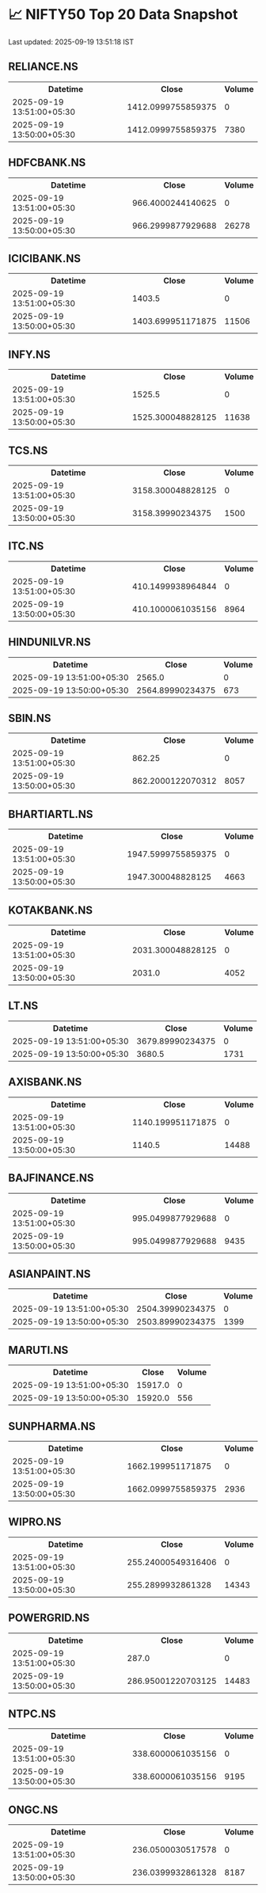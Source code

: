 # 📈 NIFTY50 Top 20 Data Snapshot

Last updated: 2025-09-19 13:51:18 IST

## RELIANCE.NS

<table>
  <tr><th>Datetime</th><th>Close</th><th>Volume</th></tr>
  <tr><td>2025-09-19 13:51:00+05:30</td><td>1412.0999755859375</td><td>0</td></tr>
  <tr><td>2025-09-19 13:50:00+05:30</td><td>1412.0999755859375</td><td>7380</td></tr>
</table>

## HDFCBANK.NS

<table>
  <tr><th>Datetime</th><th>Close</th><th>Volume</th></tr>
  <tr><td>2025-09-19 13:51:00+05:30</td><td>966.4000244140625</td><td>0</td></tr>
  <tr><td>2025-09-19 13:50:00+05:30</td><td>966.2999877929688</td><td>26278</td></tr>
</table>

## ICICIBANK.NS

<table>
  <tr><th>Datetime</th><th>Close</th><th>Volume</th></tr>
  <tr><td>2025-09-19 13:51:00+05:30</td><td>1403.5</td><td>0</td></tr>
  <tr><td>2025-09-19 13:50:00+05:30</td><td>1403.699951171875</td><td>11506</td></tr>
</table>

## INFY.NS

<table>
  <tr><th>Datetime</th><th>Close</th><th>Volume</th></tr>
  <tr><td>2025-09-19 13:51:00+05:30</td><td>1525.5</td><td>0</td></tr>
  <tr><td>2025-09-19 13:50:00+05:30</td><td>1525.300048828125</td><td>11638</td></tr>
</table>

## TCS.NS

<table>
  <tr><th>Datetime</th><th>Close</th><th>Volume</th></tr>
  <tr><td>2025-09-19 13:51:00+05:30</td><td>3158.300048828125</td><td>0</td></tr>
  <tr><td>2025-09-19 13:50:00+05:30</td><td>3158.39990234375</td><td>1500</td></tr>
</table>

## ITC.NS

<table>
  <tr><th>Datetime</th><th>Close</th><th>Volume</th></tr>
  <tr><td>2025-09-19 13:51:00+05:30</td><td>410.1499938964844</td><td>0</td></tr>
  <tr><td>2025-09-19 13:50:00+05:30</td><td>410.1000061035156</td><td>8964</td></tr>
</table>

## HINDUNILVR.NS

<table>
  <tr><th>Datetime</th><th>Close</th><th>Volume</th></tr>
  <tr><td>2025-09-19 13:51:00+05:30</td><td>2565.0</td><td>0</td></tr>
  <tr><td>2025-09-19 13:50:00+05:30</td><td>2564.89990234375</td><td>673</td></tr>
</table>

## SBIN.NS

<table>
  <tr><th>Datetime</th><th>Close</th><th>Volume</th></tr>
  <tr><td>2025-09-19 13:51:00+05:30</td><td>862.25</td><td>0</td></tr>
  <tr><td>2025-09-19 13:50:00+05:30</td><td>862.2000122070312</td><td>8057</td></tr>
</table>

## BHARTIARTL.NS

<table>
  <tr><th>Datetime</th><th>Close</th><th>Volume</th></tr>
  <tr><td>2025-09-19 13:51:00+05:30</td><td>1947.5999755859375</td><td>0</td></tr>
  <tr><td>2025-09-19 13:50:00+05:30</td><td>1947.300048828125</td><td>4663</td></tr>
</table>

## KOTAKBANK.NS

<table>
  <tr><th>Datetime</th><th>Close</th><th>Volume</th></tr>
  <tr><td>2025-09-19 13:51:00+05:30</td><td>2031.300048828125</td><td>0</td></tr>
  <tr><td>2025-09-19 13:50:00+05:30</td><td>2031.0</td><td>4052</td></tr>
</table>

## LT.NS

<table>
  <tr><th>Datetime</th><th>Close</th><th>Volume</th></tr>
  <tr><td>2025-09-19 13:51:00+05:30</td><td>3679.89990234375</td><td>0</td></tr>
  <tr><td>2025-09-19 13:50:00+05:30</td><td>3680.5</td><td>1731</td></tr>
</table>

## AXISBANK.NS

<table>
  <tr><th>Datetime</th><th>Close</th><th>Volume</th></tr>
  <tr><td>2025-09-19 13:51:00+05:30</td><td>1140.199951171875</td><td>0</td></tr>
  <tr><td>2025-09-19 13:50:00+05:30</td><td>1140.5</td><td>14488</td></tr>
</table>

## BAJFINANCE.NS

<table>
  <tr><th>Datetime</th><th>Close</th><th>Volume</th></tr>
  <tr><td>2025-09-19 13:51:00+05:30</td><td>995.0499877929688</td><td>0</td></tr>
  <tr><td>2025-09-19 13:50:00+05:30</td><td>995.0499877929688</td><td>9435</td></tr>
</table>

## ASIANPAINT.NS

<table>
  <tr><th>Datetime</th><th>Close</th><th>Volume</th></tr>
  <tr><td>2025-09-19 13:51:00+05:30</td><td>2504.39990234375</td><td>0</td></tr>
  <tr><td>2025-09-19 13:50:00+05:30</td><td>2503.89990234375</td><td>1399</td></tr>
</table>

## MARUTI.NS

<table>
  <tr><th>Datetime</th><th>Close</th><th>Volume</th></tr>
  <tr><td>2025-09-19 13:51:00+05:30</td><td>15917.0</td><td>0</td></tr>
  <tr><td>2025-09-19 13:50:00+05:30</td><td>15920.0</td><td>556</td></tr>
</table>

## SUNPHARMA.NS

<table>
  <tr><th>Datetime</th><th>Close</th><th>Volume</th></tr>
  <tr><td>2025-09-19 13:51:00+05:30</td><td>1662.199951171875</td><td>0</td></tr>
  <tr><td>2025-09-19 13:50:00+05:30</td><td>1662.0999755859375</td><td>2936</td></tr>
</table>

## WIPRO.NS

<table>
  <tr><th>Datetime</th><th>Close</th><th>Volume</th></tr>
  <tr><td>2025-09-19 13:51:00+05:30</td><td>255.24000549316406</td><td>0</td></tr>
  <tr><td>2025-09-19 13:50:00+05:30</td><td>255.2899932861328</td><td>14343</td></tr>
</table>

## POWERGRID.NS

<table>
  <tr><th>Datetime</th><th>Close</th><th>Volume</th></tr>
  <tr><td>2025-09-19 13:51:00+05:30</td><td>287.0</td><td>0</td></tr>
  <tr><td>2025-09-19 13:50:00+05:30</td><td>286.95001220703125</td><td>14483</td></tr>
</table>

## NTPC.NS

<table>
  <tr><th>Datetime</th><th>Close</th><th>Volume</th></tr>
  <tr><td>2025-09-19 13:51:00+05:30</td><td>338.6000061035156</td><td>0</td></tr>
  <tr><td>2025-09-19 13:50:00+05:30</td><td>338.6000061035156</td><td>9195</td></tr>
</table>

## ONGC.NS

<table>
  <tr><th>Datetime</th><th>Close</th><th>Volume</th></tr>
  <tr><td>2025-09-19 13:51:00+05:30</td><td>236.0500030517578</td><td>0</td></tr>
  <tr><td>2025-09-19 13:50:00+05:30</td><td>236.0399932861328</td><td>8187</td></tr>
</table>

